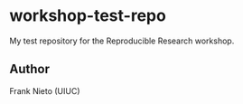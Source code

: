 # workshop-test-repo
My test repository for the Reproducible Research workshop.



## Author

Frank Nieto (UIUC)
